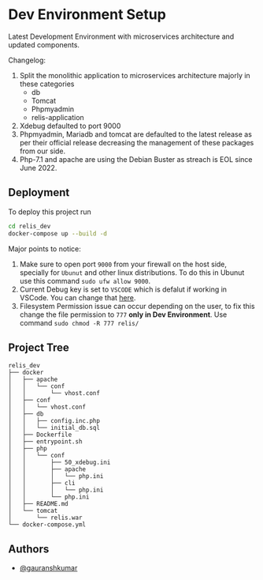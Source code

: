 
# Dev Environment Setup

Latest Development Environment with microservices architecture and updated components.

>>>
 Changelog:
1. Split the monolithic application to microservices architecture majorly in these categories
    - db
    - Tomcat
    - Phpmyadmin
    - relis-application
2. Xdebug defaulted to port 9000
3. Phpmyadmin, Mariadb and tomcat are defaulted to the latest release as per their official release decreasing the management of these packages from our side.
4. Php-7.1 and apache are using the Debian Buster as streach is EOL since June 2022.
>>>



## Deployment

To deploy this project run

```bash
cd relis_dev
docker-compose up --build -d
```
Major points to notice:
1. Make sure to open port `9000` from your firewall on the host side, specially for `Ubunut` and other linux distributions. To do this in Ubunut use this command `sudo ufw allow 9000`.
2. Current Debug key is set to `VSCODE` which is defalut if working in VSCode. You can change that [here](https://github.com/gauranshkumar/relis/blob/a60fca489288b30c5b02208528977d84f50a4446/relis_dev/docker/php/conf/50_xdebug.ini#L10).
3. Filesystem Permission issue can occur depending on the user, to fix this change the file permission to `777` **only in Dev Environment**. Use command `sudo chmod -R 777 relis/`

## Project Tree

```
relis_dev
├── docker
│   ├── apache
│   │   └── conf
│   │       └── vhost.conf
│   ├── conf
│   │   └── vhost.conf
│   ├── db
│   │   ├── config.inc.php
│   │   └── initial_db.sql
│   ├── Dockerfile
│   ├── entrypoint.sh
│   ├── php
│   │   └── conf
│   │       ├── 50_xdebug.ini
│   │       ├── apache
│   │       │   └── php.ini
│   │       ├── cli
│   │       │   └── php.ini
│   │       └── php.ini
│   ├── README.md
│   └── tomcat
│       └── relis.war
└── docker-compose.yml
```
## Authors

- [@gauranshkumar](https://www.github.com/gauranshkumar)

